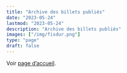 ```yaml
---
title: "Archive des billets publiés"
date: "2023-05-24"
lastmod: "2023-05-24"
description: "Archive des billets publiés"
images: ["/img/fisdur.png"]
type: "page"
draft: false
---
```


Voir
[page d’accueil](/
"Page d’accueil").
